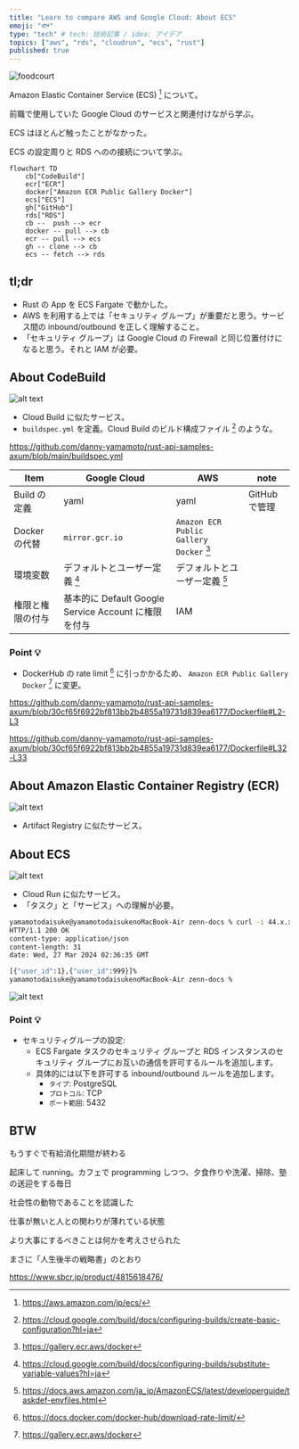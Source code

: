 ```yaml
---
title: "Learn to compare AWS and Google Cloud: About ECS"
emoji: "🐟"
type: "tech" # tech: 技術記事 / idea: アイデア
topics: ["aws", "rds", "cloudrun", "ecs", "rust"]
published: true
---
```

![foodcourt](/images/188563c93c3a2a-a.jpeg)

Amazon Elastic Container Service (ECS) [^1] について。

前職で使用していた Google Cloud のサービスと関連付けながら学ぶ。

ECS はほとんど触ったことがなかった。

ECS の設定周りと RDS へのの接続について学ぶ。

```mermaid
flowchart TD
    cb["CodeBuild"]
    ecr["ECR"]
    docker["Amazon ECR Public Gallery Docker"]
    ecs["ECS"]
    gh["GitHub"]
    rds["RDS"]
    cb --  push --> ecr
    docker -- pull --> cb
    ecr -- pull --> ecs
    gh -- clone --> cb
    ecs -- fetch --> rds
```

## tl;dr
- Rust の App を ECS Fargate で動かした。
- AWS を利用する上では「セキュリティ グループ」が重要だと思う。サービス間の inbound/outbound を正しく理解すること。
- 「セキュリティ グループ」は Google Cloud の Firewall と同じ位置付けになると思う。それと IAM が必要。

## About CodeBuild
![alt text](/images/188563c93c3a2a-c.png)
- Cloud Build に似たサービス。
- `buildspec.yml` を定義。Cloud Build のビルド構成ファイル [^6] のような。

https://github.com/danny-yamamoto/rust-api-samples-axum/blob/main/buildspec.yml

|Item|Google Cloud|AWS|note|
|----|----|----|----|
|Build の定義|yaml|yaml|GitHub で管理|
|Docker の代替|`mirror.gcr.io`|`Amazon ECR Public Gallery Docker` [^3]||
|環境変数|デフォルトとユーザー定義 [^4]|デフォルトとユーザー定義 [^5]||
|権限と権限の付与|基本的に Default Google Service Account に権限を付与|IAM||

### Point 💡
- DockerHub の rate limit [^2] に引っかかるため、 `Amazon ECR Public Gallery Docker` [^3] に変更。

https://github.com/danny-yamamoto/rust-api-samples-axum/blob/30cf65f6922bf813bb2b4855a19731d839ea6177/Dockerfile#L2-L3

https://github.com/danny-yamamoto/rust-api-samples-axum/blob/30cf65f6922bf813bb2b4855a19731d839ea6177/Dockerfile#L32-L33

## About Amazon Elastic Container Registry (ECR)
![alt text](/images/188563c93c3a2a-d.png)
- Artifact Registry に似たサービス。

## About ECS
![alt text](/images/188563c93c3a2a-e.png)
- Cloud Run に似たサービス。
- 「タスク」と「サービス」への理解が必要。

```bash
yamamotodaisuke@yamamotodaisukenoMacBook-Air zenn-docs % curl -i 44.x.x.x                              
HTTP/1.1 200 OK
content-type: application/json
content-length: 31
date: Wed, 27 Mar 2024 02:36:35 GMT

[{"user_id":1},{"user_id":999}]%                                                                                                                                                      
yamamotodaisuke@yamamotodaisukenoMacBook-Air zenn-docs %
```

![alt text](/images/188563c93c3a2a-b.png)

### Point 💡
- セキュリティグループの設定:
    - ECS Fargate タスクのセキュリティ グループと RDS インスタンスのセキュリティ グループにお互いの通信を許可するルールを追加します。
    - 具体的には以下を許可する inbound/outbound ルールを追加します。
        - `タイプ`: PostgreSQL
        - `プロトコル`: TCP
        - `ポート範囲`: 5432

## BTW
もうすぐで有給消化期間が終わる

起床して running。カフェで programming しつつ、夕食作りや洗濯、掃除、塾の送迎をする毎日

社会性の動物であることを認識した

仕事が無いと人との関わりが薄れている状態

より大事にするべきことは何かを考えさせられた

まさに「人生後半の戦略書」のとおり

https://www.sbcr.jp/product/4815618476/

[^1]: https://aws.amazon.com/jp/ecs/
[^2]: https://docs.docker.com/docker-hub/download-rate-limit/
[^3]: https://gallery.ecr.aws/docker
[^4]: https://cloud.google.com/build/docs/configuring-builds/substitute-variable-values?hl=ja
[^5]: https://docs.aws.amazon.com/ja_jp/AmazonECS/latest/developerguide/taskdef-envfiles.html
[^6]: https://cloud.google.com/build/docs/configuring-builds/create-basic-configuration?hl=ja
